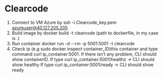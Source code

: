 # Clearcode


1. Connect to VM Azure by ssh -i Clearcode_key.pem azureuser@40.127.205.205
2. Build image by docker build -t clearcode (path to dockerfile, in my case is .)
3. Run container docker run -d  --rm -p 5001:5001 -t clearcode
4. Check ip (e.g sudo docker inspect container_ID)this container and type command curl ip_container:5001. If there isn't any problem, CLI should show containerID. 
If type curl ip_container:5001/healthz -> CLI should show healthy
If type curl ip_container:5001/ready -> CLI should show ready
